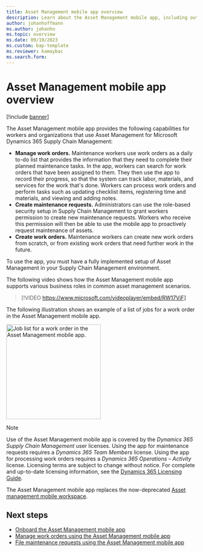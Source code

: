 ```yaml
---
title: Asset Management mobile app overview
description: Learn about the Asset Management mobile app, including outlines on managing work orders, creating maintenance requests, and creating work orders.
author: johanhoffmann
ms.author: johanho
ms.topic: overview
ms.date: 09/19/2023
ms.custom: bap-template
ms.reviewer: kamaybac
ms.search.form:
---
```


# Asset Management mobile app overview

[!include [banner](../../includes/banner.md)]

The Asset Management mobile app provides the following capabilities for workers and organizations that use Asset Management for Microsoft Dynamics 365 Supply Chain Management:

- **Manage work orders.** Maintenance workers use work orders as a daily to-do list that provides the information that they need to complete their planned maintenance tasks. In the app, workers can search for work orders that have been assigned to them. They then use the app to record their progress, so that the system can track labor, materials, and services for the work that's done. Workers can process work orders and perform tasks such as updating checklist items, registering time and materials, and viewing and adding notes.
- **Create maintenance requests.** Administrators can use the role-based security setup in Supply Chain Management to grant workers permission to create new maintenance requests. Workers who receive this permission will then be able to use the mobile app to proactively request maintenance of assets.
- **Create work orders.** Maintenance workers can create new work orders from scratch, or from existing work orders that need further work in the future.

To use the app, you must have a fully implemented setup of Asset Management in your Supply Chain Management environment.

The following video shows how the Asset Management mobile app supports various business roles in common asset management scenarios.

> [!VIDEO https://www.microsoft.com/videoplayer/embed/RW17VjF]

The following illustration shows an example of a list of jobs for a work order in the Asset Management mobile app.

[<img src="media/mobile-app-in-phone.png" alt="Job list for a work order in the Asset Management mobile app." title="Job list for a work order in the Asset Management mobile app" width="250" />](media/mobile-app-in-phone.png#lightbox)

> [!NOTE]
> Use of the Asset Management mobile app is covered by the *Dynamics 365 Supply Chain Management* user licenses. Using the app for maintenance requests requires a *Dynamics 365 Team Members* license. Using the app for processing work orders requires a *Dynamics 365 Operations – Activity* license. Licensing terms are subject to change without notice. For complete and up-to-date licensing information, see the [Dynamics 365 Licensing Guide](https://go.microsoft.com/fwlink/?LinkId=866544).

The Asset Management mobile app replaces the now-deprecated [Asset management mobile workspace](../asset-management-mobile-workspace.md).

## Next steps

- [Onboard the Asset Management mobile app](onboard-app.md)
- [Manage work orders using the Asset Management mobile app](work-orders.md)
- [File maintenance requests using the Asset Management mobile app](maintenance-requests.md)

